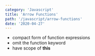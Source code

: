 ```yaml
---
category: 'Javascript'
title: 'Arrow Functions'
path: '/javascript/arrow-functions'
date: '2020-04-27'
---
```


- compact form of function expressions
- omit the function keyword
- have scope of **this**
